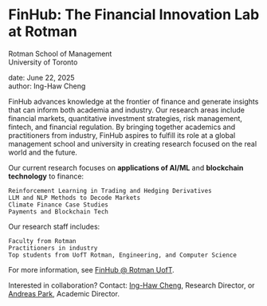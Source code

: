 # FinHub: The Financial Innovation Lab at Rotman
Rotman School of Management\
University of Toronto

date: June 22, 2025\
author: Ing-Haw Cheng

FinHub advances knowledge at the frontier of finance and generate insights that can inform both academia and industry. Our research areas include financial markets, quantitative investment strategies, risk management, fintech, and financial regulation. By bringing together academics and practitioners from industry, FinHub aspires to fulfill its role at a global management school and university in creating research focused on the real world and the future.

Our current research focuses on **applications of AI/ML** and **blockchain technology** to finance:
```Projects
Reinforcement Learning in Trading and Hedging Derivatives
LLM and NLP Methods to Decode Markets
Climate Finance Case Studies
Payments and Blockchain Tech
```

Our research staff includes:
```People
Faculty from Rotman
Practitioners in industry
Top students from UofT Rotman, Engineering, and Computer Science
```

For more information, see [FinHub @ Rotman UofT](https://www.rotman.utoronto.ca/faculty-and-research/research-centres/finhub/).

Interested in collaboration? Contact: [Ing-Haw Cheng](inghaw.cheng@utoronto.ca), Research Director, or [Andreas Park](andreas.park@utoronto.ca), Academic Director.
